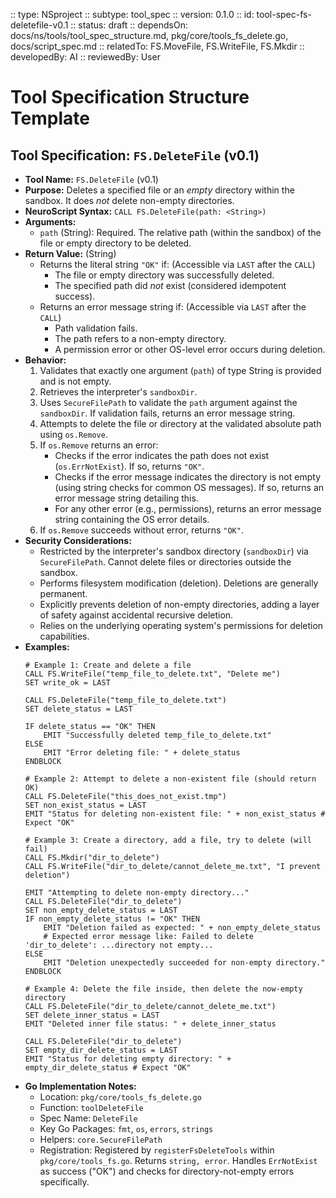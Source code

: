 :: type: NSproject
:: subtype: tool_spec
:: version: 0.1.0
:: id: tool-spec-fs-deletefile-v0.1
:: status: draft
:: dependsOn: docs/ns/tools/tool_spec_structure.md, pkg/core/tools_fs_delete.go, docs/script_spec.md
:: relatedTo: FS.MoveFile, FS.WriteFile, FS.Mkdir
:: developedBy: AI
:: reviewedBy: User

# Tool Specification Structure Template

## Tool Specification: `FS.DeleteFile` (v0.1)

* **Tool Name:** `FS.DeleteFile` (v0.1)
* **Purpose:** Deletes a specified file or an *empty* directory within the sandbox. It does *not* delete non-empty directories.
* **NeuroScript Syntax:** `CALL FS.DeleteFile(path: <String>)`
* **Arguments:**
    * `path` (String): Required. The relative path (within the sandbox) of the file or empty directory to be deleted.
* **Return Value:** (String)
    * Returns the literal string `"OK"` if: (Accessible via `LAST` after the `CALL`)
        * The file or empty directory was successfully deleted.
        * The specified path did *not* exist (considered idempotent success).
    * Returns an error message string if: (Accessible via `LAST` after the `CALL`)
        * Path validation fails.
        * The path refers to a non-empty directory.
        * A permission error or other OS-level error occurs during deletion.
* **Behavior:**
    1.  Validates that exactly one argument (`path`) of type String is provided and is not empty.
    2.  Retrieves the interpreter's `sandboxDir`.
    3.  Uses `SecureFilePath` to validate the `path` argument against the `sandboxDir`. If validation fails, returns an error message string.
    4.  Attempts to delete the file or directory at the validated absolute path using `os.Remove`.
    5.  If `os.Remove` returns an error:
        * Checks if the error indicates the path does not exist (`os.ErrNotExist`). If so, returns `"OK"`.
        * Checks if the error message indicates the directory is not empty (using string checks for common OS messages). If so, returns an error message string detailing this.
        * For any other error (e.g., permissions), returns an error message string containing the OS error details.
    6.  If `os.Remove` succeeds without error, returns `"OK"`.
* **Security Considerations:**
    * Restricted by the interpreter's sandbox directory (`sandboxDir`) via `SecureFilePath`. Cannot delete files or directories outside the sandbox.
    * Performs filesystem modification (deletion). Deletions are generally permanent.
    * Explicitly prevents deletion of non-empty directories, adding a layer of safety against accidental recursive deletion.
    * Relies on the underlying operating system's permissions for deletion capabilities.
* **Examples:**
    ```neuroscript
    # Example 1: Create and delete a file
    CALL FS.WriteFile("temp_file_to_delete.txt", "Delete me")
    SET write_ok = LAST

    CALL FS.DeleteFile("temp_file_to_delete.txt")
    SET delete_status = LAST

    IF delete_status == "OK" THEN
        EMIT "Successfully deleted temp_file_to_delete.txt"
    ELSE
        EMIT "Error deleting file: " + delete_status
    ENDBLOCK

    # Example 2: Attempt to delete a non-existent file (should return OK)
    CALL FS.DeleteFile("this_does_not_exist.tmp")
    SET non_exist_status = LAST
    EMIT "Status for deleting non-existent file: " + non_exist_status # Expect "OK"

    # Example 3: Create a directory, add a file, try to delete (will fail)
    CALL FS.Mkdir("dir_to_delete")
    CALL FS.WriteFile("dir_to_delete/cannot_delete_me.txt", "I prevent deletion")

    EMIT "Attempting to delete non-empty directory..."
    CALL FS.DeleteFile("dir_to_delete")
    SET non_empty_delete_status = LAST
    IF non_empty_delete_status != "OK" THEN
        EMIT "Deletion failed as expected: " + non_empty_delete_status
        # Expected error message like: Failed to delete 'dir_to_delete': ...directory not empty...
    ELSE
        EMIT "Deletion unexpectedly succeeded for non-empty directory."
    ENDBLOCK

    # Example 4: Delete the file inside, then delete the now-empty directory
    CALL FS.DeleteFile("dir_to_delete/cannot_delete_me.txt")
    SET delete_inner_status = LAST
    EMIT "Deleted inner file status: " + delete_inner_status

    CALL FS.DeleteFile("dir_to_delete")
    SET empty_dir_delete_status = LAST
    EMIT "Status for deleting empty directory: " + empty_dir_delete_status # Expect "OK"
    ```
* **Go Implementation Notes:**
    * Location: `pkg/core/tools_fs_delete.go`
    * Function: `toolDeleteFile`
    * Spec Name: `DeleteFile`
    * Key Go Packages: `fmt`, `os`, `errors`, `strings`
    * Helpers: `core.SecureFilePath`
    * Registration: Registered by `registerFsDeleteTools` within `pkg/core/tools_fs.go`. Returns `string, error`. Handles `ErrNotExist` as success ("OK") and checks for directory-not-empty errors specifically.